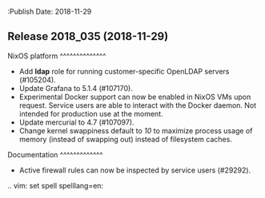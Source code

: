 :Publish Date: 2018-11-29

Release 2018_035 (2018-11-29)
-----------------------------

NixOS platform
^^^^^^^^^^^^^^

* Add **ldap** role for running customer-specific OpenLDAP servers (#105204).
* Update Grafana to 5.1.4 (#107170).
* Experimental Docker support can now be enabled in NixOS VMs upon request.
  Service users are able to interact with the Docker daemon. Not intended for
  production use at the moment.
* Update mercurial to 4.7 (#107097).
* Change kernel swappiness default to *10* to maximize process usage of memory
  (instead of swapping out) instead of filesystem caches.

Documentation
^^^^^^^^^^^^^

* Active firewall rules can now be inspected by service users (#29292).


.. vim: set spell spelllang=en:
